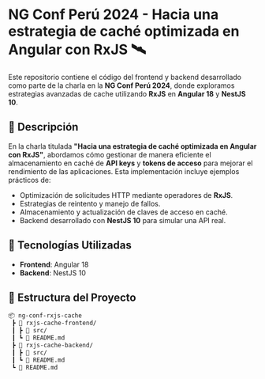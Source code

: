 # NG Conf Perú 2024 - Hacia una estrategia de caché optimizada en Angular con RxJS 🛰

Este repositorio contiene el código del frontend y backend desarrollado como parte de la charla en la **NG Conf Perú 2024**, donde exploramos estrategias avanzadas de cache utilizando **RxJS** en **Angular 18** y **NestJS 10**.

## 🌟 Descripción

En la charla titulada **"Hacia una estrategia de caché optimizada en Angular con RxJS"**, abordamos cómo gestionar de manera eficiente el almacenamiento en caché de **API keys** y **tokens de acceso** para mejorar el rendimiento de las aplicaciones. Esta implementación incluye ejemplos prácticos de:

- Optimización de solicitudes HTTP mediante operadores de **RxJS**.
- Estrategias de reintento y manejo de fallos.
- Almacenamiento y actualización de claves de acceso en caché.
- Backend desarrollado con **NestJS 10** para simular una API real.

## 🚀 Tecnologías Utilizadas

- **Frontend**: Angular 18
- **Backend**: NestJS 10

## 📂 Estructura del Proyecto

```bash
📦 ng-conf-rxjs-cache
 ┣ 📂 rxjs-cache-frontend/
 ┃ ┣ 📂 src/
 ┃ ┗ 📜 README.md
 ┣ 📂 rxjs-cache-backend/
 ┃ ┣ 📂 src/
 ┃ ┗ 📜 README.md
 ┗ 📜 README.md

